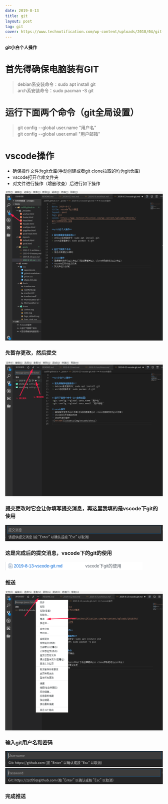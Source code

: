 ```yaml
---
date: 2019-8-13
title: git
layout: post
tag: git
cover: https://www.technotification.com/wp-content/uploads/2018/04/git-commands.jpg
---
```


**git小白个人操作**

# 首先得确保电脑装有GIT
> debian系安装命令：sudo apt install git  
> arch系安装命令：sudo pacman -S git  

# 运行下面两个命令（git全局设置）
>git config --global user.name "用户名"   
>git config --global user.email "用户邮箱"

# vscode操作
+ 确保操作文件为git仓库(手动创建或者git clone拉取的均为git仓库)
+ vscode打开仓库文件夹
+ 对文件进行操作（增删改查）后进行如下操作  

![vscode1](/assets/img/git/vscode-git-1.png)  

### 先暂存更改，然后提交
![vscode2](/assets/img/git/vscode-git-2.png)  

### 提交更改时它会让你填写提交消息，再这里我填的是vscode下git的使用   
![vscode3](/assets/img/git/vscode-git-3.png) 

### 这是完成后的提交消息，vscode下的git的使用  
![vscode4](/assets/img/git/vscode-git-4.png)  

### 推送
![vscode5](/assets/img/git/vscode-git-5.png) 

### 输入git用户名和密码  
![vscode6](/assets/img/git/vscode-git-6.png)  
![vscode7](/assets/img/git/vscode-git-7.png)  

### 完成推送
